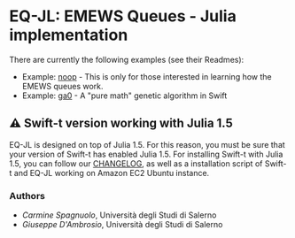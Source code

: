 # EQ-JL: EMEWS Queues - Julia implementation

There are currently the following examples (see their Readmes):

- Example: [noop](examples/noop) - This is only for those interested in learning how the EMEWS queues work.
- Example: [ga0](examples/ga0) - A "pure math" genetic algorithm in Swift

## ⚠️ Swift-t version working with Julia 1.5

EQ-JL is designed on top of Julia 1.5. For this reason, you must be sure that your version of Swift-t has enabled Julia 1.5. For installing Swift-t with Julia 1.5, you can follow our [CHANGELOG](CHANGELOG.md), as well as a installation script of Swift-t and EQ-JL working on Amazon EC2 Ubuntu instance.  
### Authors

- _Carmine Spagnuolo_, Università degli Studi di Salerno
- _Giuseppe D'Ambrosio_, Università degli Studi di Salerno
